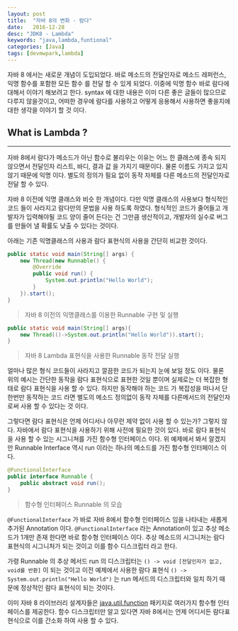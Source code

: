 ```yaml
---
layout: post
title:  "자바 8의 변화 - 람다"
date:   2016-12-28
desc: "JDK8 - Lambda"
keywords: "java,lambda,funtional"
categories: [Java]
tags: [devmwpark,lambda]
---
```


자바 8 에서는 새로운 개념이 도입되었다. 바로 메소드의 전달인자로 메소드 레퍼런스, 익명 함수를 포함한 모든 함수 를 전달 할 수 있게 되었다.
이중에 익명 함수 바로 람다에 대해서 이야기 해보려고 한다. syntax 에 대한 내용은 이미 다른 좋은 글들이 많으므로 다루지 않을것이고, 어떠한 경우에 람다를 사용하고 어떻게 응용해서 사용하면 좋을지에 대한 생각을 이야기 할 것 이다.


  
## **What is Lambda ?**  
---------------------  
자바 8에서 람다가 메소드가 아닌 함수로 불리우는 이유는 어느 한 클래스에 종속 되지 않으면서 전달인자 리스트, 바디, 결과 값 을 가지기 때문이다.
물론 이름도 가지고 있지 않기 때문에 익명 이다. 별도의 정의가 필요 없이 동작 자체를 다른 메소드의 전달인자로 전달 할 수 있다.

자바 8 이전에 익명 클래스와 비슷 한 개념이다. 다만 익명 클래스의 사용보다 형식적인 코드 들이 사라지고 람다만의 문법을 사용 하도록 하였다. 형식적인 코드가 줄어들고 개발자가 입력해야될 코드 양이 줄어 든다는 건 그만큼 생산적이고, 개발자의 실수로 버그를 만들어 낼 확률도 낮출 수 있다는 것이다. 

아래는 기존 익명클래스의 사용과 람다 표현식의 사용을 간단히 비교한 것이다.  

```java
public static void main(String[] args) {  
	new Thread(new Runnable() {
        @Override
        public void run() {
            System.out.println("Hello World");
        }
    }).start();
}  
```
> 자바 8 이전의 익명클래스를 이용한 Runnable 구현 및 실행

```java
public static void main(String[] args){
	new Thread(()->System.out.println("Hello World")).start();
}
```
> 자바 8 Lambda 표현식을 사용한 Runnable 동작 전달 실행

얼마나 많은 형식 코드들이 사라지고 깔끔한 코드가 되는지 눈에 보일 정도 이다. 물론 위의 예시는 간단한 동작을 람다 표현식으로 표현한 것일 뿐이며 실제로는 더 복잡한 형태로 람다 표현식을 사용 할 수 있다. 하지만 동작해야 하는 코드 가 복잡성을 떠나서 단 한번만 동작하는 코드 라면 별도의 메소드 정의없이 동작 자체를 다른메서드의 전달인자로써 사용 할 수 있다는 것 이다.  

그렇다면 람다 표현식은 언제 어디서나 아무런 제약 없이 사용 할 수 있는가? 그렇지 않다. 자바에서 람다 표현식을 사용하기 위해 사전에 필요한 것이 있다. 바로 람다 표현식을 사용 할 수 있는 시그니쳐를 가진 함수형 인터페이스 이다. 위 예제에서 봐서 알겠지만 Runnable Interface 역시 run 이라는 하나의 메소드를 가진 함수형 인터페이스 이다.

```java
@FunctionalInterface
public interface Runnable {
    public abstract void run();
}
```
> 함수형 인터페이스 Runnable 의 모습

`@FunctionalInterface` 가 바로 자바 8에서 함수형 인터페이스 임을 나타내는 새롭게 추가된 Annotation 이다. `@FunctionalInterface` 라는 Annotation이 있고 추상 메소드가 1개만 존재 한다면 바로 함수형 인터페이스 이다. 추상 메소드의 시그니처는 람다 표현식의 시그니처가 되는 것이고 이를 함수 디스크립터 라고 한다.  

가령 Runnable 의 추상 메서드 run 의 디스크립터는 `() -> void [전달인자가 없고, void를 반환]` 이 되는 것이고 이전 예제에서 사용한 람다 표현식 `() -> System.out.println("Hello World")` 는 run 메서드의 디스크립터와 일치 하기 때문에 정상적인 람다 표현식이 되는 것이다. 

이미 자바 8 라이브러리 설계자들은 [java.util.function](https://docs.oracle.com/javase/8/docs/api/java/util/function/package-summary.html) 패키지로 여러가지 함수형 인터페이스를 제공한다. 
함수 디스크립터만 알고 있다면 자바 8에서는 언제 어디서든 람다표현식으로 이를 간소화 하여 사용 할 수 있다.

